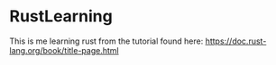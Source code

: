 # RustLearning
This is me learning rust from the tutorial found here:
https://doc.rust-lang.org/book/title-page.html
